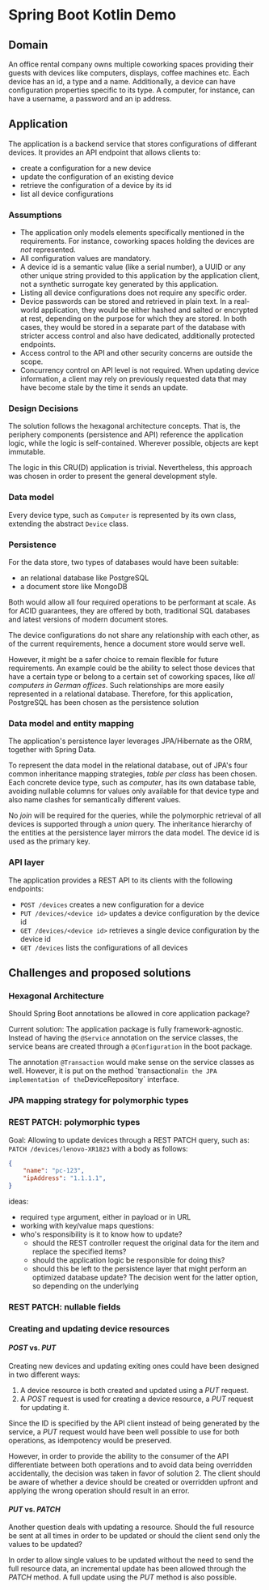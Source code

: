 # Spring Boot Kotlin Demo

## Domain
An office rental company owns multiple coworking spaces 
providing their guests with devices like computers, displays, coffee machines etc.
Each device has an id, a type and a name.
Additionally, a device can have configuration properties specific to its type.
A computer, for instance, can have a username, a password and an ip address.

## Application
The application is a backend service that stores configurations of differant devices.
It provides an API endpoint that allows clients to:
- create a configuration for a new device
- update the configuration of an existing device
- retrieve the configuration of a device by its id 
- list all device configurations

### Assumptions
- The application only models elements specifically mentioned in the requirements.
  For instance, coworking spaces holding the devices are _not_ represented.
- All configuration values are mandatory.
- A device id is a semantic value (like a serial number), a UUID or 
  any other unique string provided to this application by the application client, 
  not a synthetic surrogate key generated by this application.
- Listing all device configurations does not require any specific order.
- Device passwords can be stored and retrieved in plain text. 
  In a real-world application, they would be either hashed and salted or encrypted at rest,
  depending on the purpose for which they are stored.
  In both cases, they would be stored in a separate part of the database with stricter access control
  and also have dedicated, additionally protected endpoints. 
- Access control to the API and other security concerns are outside the scope.
- Concurrency control on API level is not required. 
  When updating device information, a client may rely on previously requested data 
  that may have become stale by the time it sends an update.

### Design Decisions
The solution follows the hexagonal architecture concepts.
That is, the periphery components (persistence and API) reference the application logic,
while the logic is self-contained.
Wherever possible, objects are kept immutable.

The logic in this CRU(D) application is trivial.
Nevertheless, this approach was chosen in order to present the general development style.

### Data model
Every device type, such as `Computer` is represented by its own class, extending the abstract `Device` class.

### Persistence
For the data store, two types of databases would have been suitable:
- an relational database like PostgreSQL
- a document store like MongoDB

Both would allow all four required operations to be performant at scale.
As for ACID guarantees, they are offered by both, traditional SQL databases 
and latest versions of modern document stores.

The device configurations do not share any relationship with each other, as of the current requirements,
hence a document store would serve well.

However, it might be a safer choice to remain flexible for future requirements. 
An example could be the ability to select those devices that have a certain type or belong to a certain set of coworking spaces,
like _all computers in German offices_. 
Such relationships are more easily represented in a relational database.
Therefore, for this application, PostgreSQL has been chosen as the persistence solution

### Data model and entity mapping
The application's persistence layer leverages JPA/Hibernate as the ORM, together with Spring Data.

To represent the data model in the relational database,
out of JPA's four common inheritance mapping strategies, _table per class_ has been chosen.
Each concrete device type, such as _computer_, has its own database table,
avoiding nullable columns for values only available for that device type
and also name clashes for semantically different values.

No _join_ will be required for the queries, 
while the polymorphic retrieval of all devices is supported through a _union_ query.
The inheritance hierarchy of the entities at the persistence layer mirrors the data model.
The device id is used as the primary key.

### API layer
The application provides a REST API to its clients with the following endpoints:
- `POST /devices` creates a new configuration for a device
- `PUT /devices/<device id>` updates a device configuration by the device id
- `GET /devices/<device id>` retrieves a single device configuration by the device id
- `GET /devices` lists the configurations of all devices

## Challenges and proposed solutions
### Hexagonal Architecture
Should Spring Boot annotations be allowed in core application package?

Current solution: 
The application package is fully framework-agnostic.
Instead of having the `@Service` annotation on the service classes,
the service beans are created through a `@Configuration` in the boot package.

The annotation `@Transaction` would make sense on the service classes as well.
However, it is put on the method ´transactional` in the JPA implementation
of the `DeviceRepository` interface.
### JPA mapping strategy for polymorphic types
### REST PATCH: polymorphic types
Goal: Allowing to update devices through a REST PATCH query, such as:
`PATCH /devices/lenovo-XR1823`
with a body as follows:
```json 
{
    "name": "pc-123",
    "ipAddress": "1.1.1.1",
}
```
ideas:
- required `type` argument, either in payload or in URL
- working with key/value maps
questions:
- who's responsibility is it to know how to update?
  - should the REST controller request the original data for the item
    and replace the specified items?
  - should the application logic be responsible for doing this?
  - should this be left to the persistence layer that might perform an optimized database update?
  The decision went for the latter option, so depending on the underlying 
### REST PATCH: nullable fields 
### Creating and updating device resources
#### _POST_ vs. _PUT_
Creating new devices and updating exiting ones could have been designed in two different ways:

1. A device resource is both created and updated using a _PUT_ request.
2. A _POST_ request is used for creating a device resource, a _PUT_ request for updating it.

Since the ID is specified by the API client instead of being generated by the service, 
a _PUT_ request would have been well possible to use for both operations, 
as idempotency would be preserved.

However, in order to provide the ability to the consumer of the API differentiate between both operations 
and to avoid data being overridden accidentally, the decision was taken in favor of solution 2. 
The client should be aware of whether a device should be created or overridden upfront 
and applying the wrong operation should result in an error.

#### _PUT_ vs. _PATCH_
Another question deals with updating a resource.
Should the full resource be sent at all times in order to be updated
or should the client send only the values to be updated?

In order to allow single values to be updated without the need to send the full resource data,
an incremental update has been allowed through the _PATCH_ method.
A full update using the _PUT_ method is also possible.

